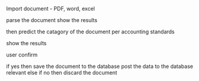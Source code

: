 Import document - PDF, word, excel

parse the document 
show the results

then predict the catagory of the document per accounting standards

show the results

user confirm 

if yes then save the document to the database
post the data to the database relevant
else if no then discard the document